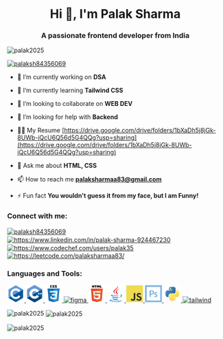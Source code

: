 <h1 align="center">Hi 👋, I'm Palak Sharma</h1>
<h3 align="center">A passionate frontend developer from India</h3>

<p align="left"> <img src="https://komarev.com/ghpvc/?username=palak2025&label=Profile%20views&color=0e75b6&style=flat" alt="palak2025" /> </p>

<p align="left"> <a href="https://twitter.com/palaksh84356069" target="blank"><img src="https://img.shields.io/twitter/follow/palaksh84356069?logo=twitter&style=for-the-badge" alt="palaksh84356069" /></a> </p>

- 🔭 I’m currently working on **DSA**

- 🌱 I’m currently learning **Tailwind CSS**

- 👯 I’m looking to collaborate on **WEB DEV**

- 🤝 I’m looking for help with **Backend**

- 👨‍💻 My Resume [https://drive.google.com/drive/folders/1bXaDh5j8jGk-8UWb-iQcU6Q56d5G4QQg?usp=sharing](https://drive.google.com/drive/folders/1bXaDh5j8jGk-8UWb-iQcU6Q56d5G4QQg?usp=sharing)

- 💬 Ask me about **HTML, CSS**

- 📫 How to reach me **palaksharmaa83@gmail.com**

- ⚡ Fun fact **You wouldn't guess it from my face, but I am Funny!**

<h3 align="left">Connect with me:</h3>
<p align="left">
<a href="https://twitter.com/palaksh84356069" target="blank"><img align="center" src="https://raw.githubusercontent.com/rahuldkjain/github-profile-readme-generator/master/src/images/icons/Social/twitter.svg" alt="palaksh84356069" height="30" width="40" /></a>
<a href="https://linkedin.com/in/https://www.linkedin.com/in/palak-sharma-924467230" target="blank"><img align="center" src="https://raw.githubusercontent.com/rahuldkjain/github-profile-readme-generator/master/src/images/icons/Social/linked-in-alt.svg" alt="https://www.linkedin.com/in/palak-sharma-924467230" height="30" width="40" /></a>
<a href="https://www.codechef.com/users/https://www.codechef.com/users/palak35" target="blank"><img align="center" src="https://cdn.jsdelivr.net/npm/simple-icons@3.1.0/icons/codechef.svg" alt="https://www.codechef.com/users/palak35" height="30" width="40" /></a>
<a href="https://www.leetcode.com/https://leetcode.com/palaksharmaa83/" target="blank"><img align="center" src="https://raw.githubusercontent.com/rahuldkjain/github-profile-readme-generator/master/src/images/icons/Social/leet-code.svg" alt="https://leetcode.com/palaksharmaa83/" height="30" width="40" /></a>
</p>

<h3 align="left">Languages and Tools:</h3>
<p align="left"> <a href="https://www.cprogramming.com/" target="_blank" rel="noreferrer"> <img src="https://raw.githubusercontent.com/devicons/devicon/master/icons/c/c-original.svg" alt="c" width="40" height="40"/> </a> <a href="https://www.w3schools.com/cpp/" target="_blank" rel="noreferrer"> <img src="https://raw.githubusercontent.com/devicons/devicon/master/icons/cplusplus/cplusplus-original.svg" alt="cplusplus" width="40" height="40"/> </a> <a href="https://www.w3schools.com/css/" target="_blank" rel="noreferrer"> <img src="https://raw.githubusercontent.com/devicons/devicon/master/icons/css3/css3-original-wordmark.svg" alt="css3" width="40" height="40"/> </a> <a href="https://www.figma.com/" target="_blank" rel="noreferrer"> <img src="https://www.vectorlogo.zone/logos/figma/figma-icon.svg" alt="figma" width="40" height="40"/> </a> <a href="https://www.w3.org/html/" target="_blank" rel="noreferrer"> <img src="https://raw.githubusercontent.com/devicons/devicon/master/icons/html5/html5-original-wordmark.svg" alt="html5" width="40" height="40"/> </a> <a href="https://www.java.com" target="_blank" rel="noreferrer"> <img src="https://raw.githubusercontent.com/devicons/devicon/master/icons/java/java-original.svg" alt="java" width="40" height="40"/> </a> <a href="https://developer.mozilla.org/en-US/docs/Web/JavaScript" target="_blank" rel="noreferrer"> <img src="https://raw.githubusercontent.com/devicons/devicon/master/icons/javascript/javascript-original.svg" alt="javascript" width="40" height="40"/> </a> <a href="https://www.photoshop.com/en" target="_blank" rel="noreferrer"> <img src="https://raw.githubusercontent.com/devicons/devicon/master/icons/photoshop/photoshop-line.svg" alt="photoshop" width="40" height="40"/> </a> <a href="https://www.python.org" target="_blank" rel="noreferrer"> <img src="https://raw.githubusercontent.com/devicons/devicon/master/icons/python/python-original.svg" alt="python" width="40" height="40"/> </a> <a href="https://tailwindcss.com/" target="_blank" rel="noreferrer"> <img src="https://www.vectorlogo.zone/logos/tailwindcss/tailwindcss-icon.svg" alt="tailwind" width="40" height="40"/> </a> </p>

<p><img align="left" src="https://github-readme-stats.vercel.app/api/top-langs?username=palak2025&show_icons=true&locale=en&layout=compact" alt="palak2025" /></p>

<p>&nbsp;<img align="center" src="https://github-readme-stats.vercel.app/api?username=palak2025&show_icons=true&locale=en" alt="palak2025" /></p>

<p><img align="center" src="https://github-readme-streak-stats.herokuapp.com/?user=palak2025&" alt="palak2025" /></p>
